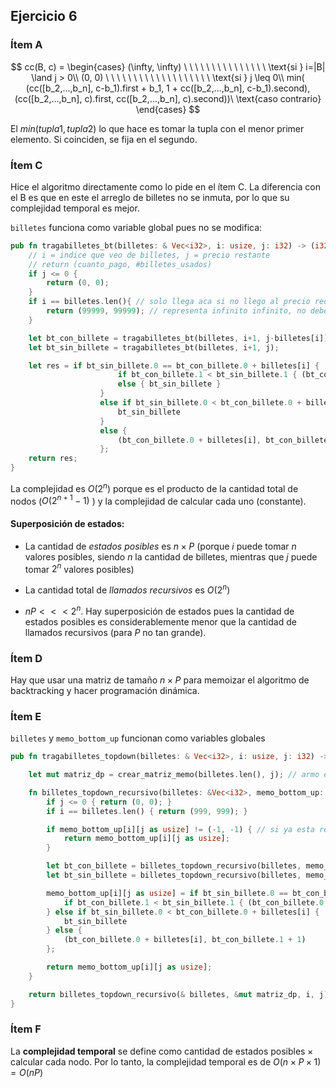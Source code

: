 ## Ejercicio 6

### Ítem A 

$$
cc(B, c) =
\begin{cases}
     (\infty, \infty) \ \ \ \ \  \ \ \ \ \ \ \ \ \ \   \text{si } i=|B| \land j > 0\\
     (0, 0)     \ \ \ \ \ \ \ \ \ \ \ \ \ \ \ \ \ \ \  \text{si } j \leq 0\\
     min( (cc([b_2,...,b_n], c-b_1).first + b_1, 1 + cc([b_2,...,b_n], c-b_1).second), (cc([b_2,...,b_n], c).first, cc([b_2,...,b_n], c).second))\ \text{caso contrario}
\end{cases}
$$

El $min(tupla1, tupla2)$ lo que hace es tomar la tupla con el menor primer elemento. Si coinciden, se fija en el segundo.

### Ítem C

Hice el algoritmo directamente como lo pide en el ítem C. La diferencia con el B es que en este el arreglo de billetes no se inmuta, por lo que su complejidad temporal es mejor.  

`billetes` funciona como variable global pues no se modifica:

```rust
pub fn tragabilletes_bt(billetes: & Vec<i32>, i: usize, j: i32) -> (i32, i32){
    // i = indice que veo de billetes, j = precio restante
    // return (cuanto_pago, #billetes_usados)
    if j <= 0 {
        return (0, 0);
    }
    if i == billetes.len(){ // solo llega aca si no llego al precio requerido
        return (99999, 99999); // representa infinito infinito, no deberia usar numeros tan grandes
    }

    let bt_con_billete = tragabilletes_bt(billetes, i+1, j-billetes[i]);
    let bt_sin_billete = tragabilletes_bt(billetes, i+1, j);

    let res = if bt_sin_billete.0 == bt_con_billete.0 + billetes[i] {
                        if bt_con_billete.1 < bt_sin_billete.1 { (bt_con_billete.0 + billetes[i], bt_con_billete.1 + 1) }
                        else { bt_sin_billete }
                    }
                    else if bt_sin_billete.0 < bt_con_billete.0 + billetes[i] {
                        bt_sin_billete
                    }
                    else {
                        (bt_con_billete.0 + billetes[i], bt_con_billete.1 + 1)
                    };
    return res;
}
```

La complejidad es $O(2^n)$ porque es el producto de la cantidad total de nodos ($O(2^{n+1}-1)$ ) y la complejidad de calcular cada uno (constante).   

#### Superposición de estados:

- La cantidad de *estados posibles* es $n \times P$ (porque $i$ puede tomar $n$ valores posibles, siendo $n$ la cantidad de billetes, mientras que $j$ puede tomar $2^n$ valores posibles)
- La cantidad total de *llamados recursivos* es $O(2^n)$

- $nP <<< 2^n$. Hay superposición de estados pues la cantidad de estados posibles es considerablemente menor que la cantidad de llamados recursivos (para $P$ no tan grande).

### Ítem D

Hay que usar una matriz de tamaño $n \times P$ para memoizar el algoritmo de backtracking y hacer programación dinámica.

### Ítem E

`billetes` y `memo_bottom_up` funcionan como variables globales

```rust
pub fn tragabilletes_topdown(billetes: & Vec<i32>, i: usize, j: i32) -> (i32, i32) {

    let mut matriz_dp = crear_matriz_memo(billetes.len(), j); // armo el cuadrado para memorizar

    fn billetes_topdown_recursivo(billetes: &Vec<i32>, memo_bottom_up: &mut Vec<Vec<(i32, i32)>>, i: usize, j: i32) -> (i32, i32) {
        if j <= 0 { return (0, 0); }
        if i == billetes.len() { return (999, 999); }

        if memo_bottom_up[i][j as usize] != (-1, -1) { // si ya esta resuelto
            return memo_bottom_up[i][j as usize];
        }

        let bt_con_billete = billetes_topdown_recursivo(billetes, memo_bottom_up, i + 1, j - billetes[i]);
        let bt_sin_billete = billetes_topdown_recursivo(billetes, memo_bottom_up, i + 1, j);

        memo_bottom_up[i][j as usize] = if bt_sin_billete.0 == bt_con_billete.0 + billetes[i] { // modifico matriz memo
            if bt_con_billete.1 < bt_sin_billete.1 { (bt_con_billete.0 + billetes[i], bt_con_billete.1 + 1) } else { bt_sin_billete }
        } else if bt_sin_billete.0 < bt_con_billete.0 + billetes[i] {
            bt_sin_billete
        } else {
            (bt_con_billete.0 + billetes[i], bt_con_billete.1 + 1)
        };

        return memo_bottom_up[i][j as usize];
    }

    return billetes_topdown_recursivo(& billetes, &mut matriz_dp, i, j);
}
```

### Ítem F

La **complejidad temporal** se define como $\text{cantidad de estados posibles} \times \text{calcular cada nodo}$. Por lo tanto, la complejidad temporal es de $O(n\times P \times 1) = O(nP)$